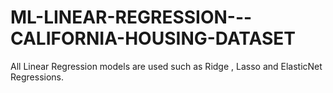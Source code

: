 # ML-LINEAR-REGRESSION---CALIFORNIA-HOUSING-DATASET
All Linear Regression models are used such as Ridge , Lasso and ElasticNet Regressions.
